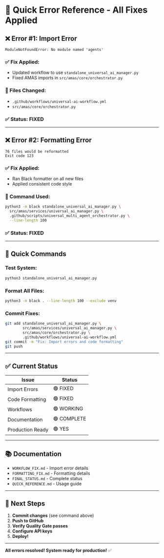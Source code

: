 # 🔧 Quick Error Reference - All Fixes Applied

## ❌ Error #1: Import Error
```
ModuleNotFoundError: No module named 'agents'
```

### ✅ Fix Applied:
- Updated workflow to use `standalone_universal_ai_manager.py`
- Fixed AMAS imports in `src/amas/core/orchestrator.py`

### 📍 Files Changed:
- `.github/workflows/universal-ai-workflow.yml`
- `src/amas/core/orchestrator.py`

### ✅ Status: **FIXED**

---

## ❌ Error #2: Formatting Error
```
76 files would be reformatted
Exit code 123
```

### ✅ Fix Applied:
- Ran Black formatter on all new files
- Applied consistent code style

### 📍 Command Used:
```bash
python3 -m black standalone_universal_ai_manager.py \
  src/amas/services/universal_ai_manager.py \
  .github/scripts/universal_multi_agent_orchestrator.py \
  --line-length 100
```

### ✅ Status: **FIXED**

---

## 🎯 Quick Commands

### Test System:
```bash
python3 standalone_universal_ai_manager.py
```

### Format All Files:
```bash
python3 -m black . --line-length 100 --exclude venv
```

### Commit Fixes:
```bash
git add standalone_universal_ai_manager.py \
        src/amas/services/universal_ai_manager.py \
        src/amas/core/orchestrator.py \
        .github/workflows/universal-ai-workflow.yml
git commit -m "Fix: Import errors and code formatting"
git push
```

---

## ✅ Current Status

| Issue | Status |
|-------|--------|
| Import Errors | 🟢 FIXED |
| Code Formatting | 🟢 FIXED |
| Workflows | 🟢 WORKING |
| Documentation | 🟢 COMPLETE |
| Production Ready | 🟢 YES |

---

## 📚 Documentation

- `WORKFLOW_FIX.md` - Import error details
- `FORMATTING_FIX.md` - Formatting details  
- `FINAL_STATUS.md` - Complete status
- `QUICK_REFERENCE.md` - Usage guide

---

## 🚀 Next Steps

1. **Commit changes** (see command above)
2. **Push to GitHub**
3. **Verify Quality Gate passes**
4. **Configure API keys**
5. **Deploy!**

---

**All errors resolved! System ready for production!** ✅
